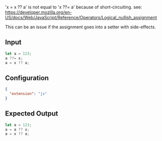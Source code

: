 
'x = x ?? a' is not equal to 'x ??= a' because of short-circuiting.
see: https://developer.mozilla.org/en-US/docs/Web/JavaScript/Reference/Operators/Logical_nullish_assignment

This can be an issue if the assignment goes into a setter with side-effects.

## Input
```javascript input
let a = 123;
a ??= x;
a = x ?? a;
```

## Configuration
```json configuration
{
  "extension": "js"
}
```

## Expected Output
```javascript expected output
let a = 123;
a = a ?? x;
a = x ?? a;
```

